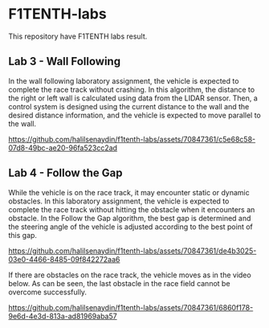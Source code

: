 # F1TENTH-labs
This repository have F1TENTH labs result.

## Lab 3 - Wall Following
In the wall following laboratory assignment, the vehicle is expected to complete the race track without crashing. In this algorithm, the distance to the right or left wall is calculated using data from the LIDAR sensor. Then, a control system is designed using the current distance to the wall and the desired distance information, and the vehicle is expected to move parallel to the wall.

https://github.com/halilsenaydin/f1tenth-labs/assets/70847361/c5e68c58-07d8-49bc-ae20-96fa523cc2ad

## Lab 4 - Follow the Gap
While the vehicle is on the race track, it may encounter static or dynamic obstacles. In this laboratory assignment, the vehicle is expected to complete the race track without hitting the obstacle when it encounters an obstacle. In the Follow the Gap algorithm, the best gap is determined and the steering angle of the vehicle is adjusted according to the best point of this gap.

https://github.com/halilsenaydin/f1tenth-labs/assets/70847361/de4b3025-03e0-4466-8485-09f842272aa6

If there are obstacles on the race track, the vehicle moves as in the video below. As can be seen, the last obstacle in the race field cannot be overcome successfully.

https://github.com/halilsenaydin/f1tenth-labs/assets/70847361/6860f178-9e6d-4e3d-813a-ad81969aba57



